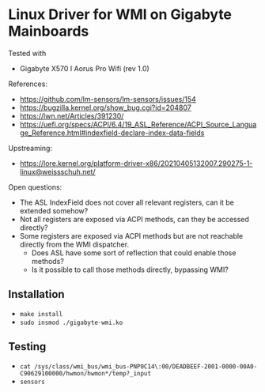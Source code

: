 # Linux Driver for WMI on Gigabyte Mainboards

Tested with
* Gigabyte X570 I Aorus Pro Wifi (rev 1.0)

References:
* https://github.com/lm-sensors/lm-sensors/issues/154
* https://bugzilla.kernel.org/show_bug.cgi?id=204807
* https://lwn.net/Articles/391230/
* https://uefi.org/specs/ACPI/6.4/19_ASL_Reference/ACPI_Source_Language_Reference.html#indexfield-declare-index-data-fields

Upstreaming:
* https://lore.kernel.org/platform-driver-x86/20210405132007.290275-1-linux@weissschuh.net/

Open questions:
* The ASL IndexField does not cover all relevant registers, can it be extended somehow?
* Not all registers are exposed via ACPI methods, can they be accessed directly?
* Some registers are exposed via ACPI methods but are not reachable directly from the WMI dispatcher.
  * Does ASL have some sort of reflection that could enable those methods?
  * Is it possible to call those methods directly, bypassing WMI?

## Installation

* `make install`
* `sudo insmod ./gigabyte-wmi.ko`

## Testing

* `cat /sys/class/wmi_bus/wmi_bus-PNP0C14\:00/DEADBEEF-2001-0000-00A0-C90629100000/hwmon/hwmon*/temp?_input`
* `sensors`
